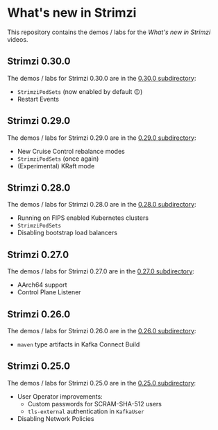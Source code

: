 # What's new in Strimzi

This repository contains the demos / labs for the _What's new in Strimzi_ videos.

## Strimzi 0.30.0

The demos / labs for Strimzi 0.30.0 are in the [0.30.0 subdirectory](./0.30.0/):
* `StrimziPodSets` (now enabled by default 😉)
* Restart Events

## Strimzi 0.29.0

The demos / labs for Strimzi 0.29.0 are in the [0.29.0 subdirectory](./0.29.0/):
* New Cruise Control rebalance modes
* `StrimziPodSets` (once again)
* (Experimental) KRaft mode

## Strimzi 0.28.0

The demos / labs for Strimzi 0.28.0 are in the [0.28.0 subdirectory](./0.28.0/):
* Running on FIPS enabled Kubernetes clusters
* `StrimziPodSets`
* Disabling bootstrap load balancers

## Strimzi 0.27.0

The demos / labs for Strimzi 0.27.0 are in the [0.27.0 subdirectory](./0.27.0/):
* AArch64 support
* Control Plane Listener

## Strimzi 0.26.0

The demos / labs for Strimzi 0.26.0 are in the [0.26.0 subdirectory](./0.26.0/):
* `maven` type artifacts in Kafka Connect Build

## Strimzi 0.25.0

The demos / labs for Strimzi 0.25.0 are in the [0.25.0 subdirectory](./0.25.0/):
* User Operator improvements:
  * Custom passwords for SCRAM-SHA-512 users
  * `tls-external` authentication in `KafkaUser`
* Disabling Network Policies
